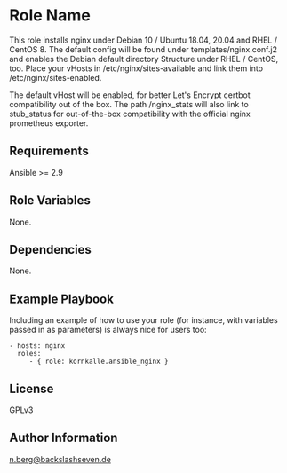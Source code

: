 Role Name
=========

This role installs nginx under Debian 10 / Ubuntu 18.04, 20.04 and RHEL / CentOS 8.
The default config will be found under templates/nginx.conf.j2 and enables the Debian default directory Structure under RHEL / CentOS, too.
Place your vHosts in /etc/nginx/sites-available and link them into /etc/nginx/sites-enabled.

The default vHost will be enabled, for better Let's Encrypt certbot compatibility out of the box.
The path /nginx_stats will also link to stub_status for out-of-the-box compatibility with the official nginx prometheus exporter.

Requirements
------------

Ansible >= 2.9

Role Variables
--------------

None.

Dependencies
------------

None.

Example Playbook
----------------

Including an example of how to use your role (for instance, with variables passed in as parameters) is always nice for users too:

    - hosts: nginx
      roles:
         - { role: kornkalle.ansible_nginx }

License
-------

GPLv3

Author Information
------------------

n.berg@backslashseven.de
